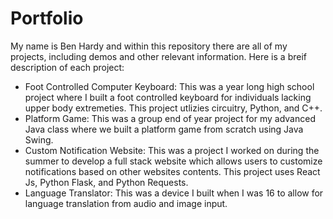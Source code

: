 # Portfolio

My name is Ben Hardy and within this repository there are all of my projects, including demos and other relevant information. Here is a breif description of each project:

- Foot Controlled Computer Keyboard: This was a year long high school project where I built a foot controlled keyboard for individuals lacking upper body extremeties. This project utlizies circuitry, Python, and C++.
- Platform Game: This was a group end of year project for my advanced Java class where we built a platform game from scratch using Java Swing.
- Custom Notification Website: This was a project I worked on during the summer to develop a full stack website which allows users to customize notifications based on other websites contents. This project uses React Js, Python Flask, and Python Requests.
- Language Translator: This was a device I built when I was 16 to allow for language translation from audio and image input.
